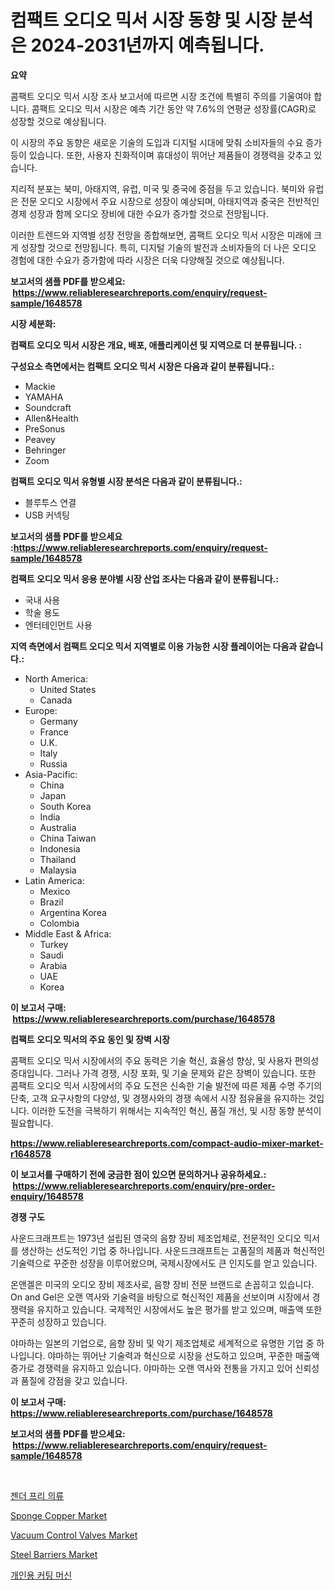 <p><h1>컴팩트 오디오 믹서 시장 동향 및 시장 분석은 2024-2031년까지 예측됩니다.</h1></p><p><strong>요약</strong></p>
<p><p>콤팩트 오디오 믹서 시장 조사 보고서에 따르면 시장 조건에 특별히 주의를 기울여야 합니다. 콤팩트 오디오 믹서 시장은 예측 기간 동안 약 7.6%의 연평균 성장률(CAGR)로 성장할 것으로 예상됩니다.</p><p>이 시장의 주요 동향은 새로운 기술의 도입과 디지털 시대에 맞춰 소비자들의 수요 증가 등이 있습니다. 또한, 사용자 친화적이며 휴대성이 뛰어난 제품들이 경쟁력을 갖추고 있습니다.</p><p>지리적 분포는 북미, 아태지역, 유럽, 미국 및 중국에 중점을 두고 있습니다. 북미와 유럽은 전문 오디오 시장에서 주요 시장으로 성장이 예상되며, 아태지역과 중국은 전반적인 경제 성장과 함께 오디오 장비에 대한 수요가 증가할 것으로 전망됩니다.</p><p>이러한 트렌드와 지역별 성장 전망을 종합해보면, 콤팩트 오디오 믹서 시장은 미래에 크게 성장할 것으로 전망됩니다. 특히, 디지털 기술의 발전과 소비자들의 더 나은 오디오 경험에 대한 수요가 증가함에 따라 시장은 더욱 다양해질 것으로 예상됩니다.</p></p>
<p><strong>보고서의 샘플 PDF를 받으세요: &nbsp;<a href="https://www.reliableresearchreports.com/enquiry/request-sample/1648578">https://www.reliableresearchreports.com/enquiry/request-sample/1648578</a></strong></p>
<p><strong>시장 세분화:</strong></p>
<p><strong> 컴팩트 오디오 믹서 시장은 개요, 배포, 애플리케이션 및 지역으로 더 분류됩니다. :</strong></p>
<p><strong>구성요소 측면에서는 컴팩트 오디오 믹서 시장은 다음과 같이 분류됩니다.:</strong></p>
<p><ul><li>Mackie</li><li>YAMAHA</li><li>Soundcraft</li><li>Allen&Health</li><li>PreSonus</li><li>Peavey</li><li>Behringer</li><li>Zoom</li></ul></p>
<p><strong> 컴팩트 오디오 믹서 유형별 시장 분석은 다음과 같이 분류됩니다.:</strong></p>
<p><ul><li>블루투스 연결</li><li>USB 커넥팅</li></ul></p>
<p><strong>보고서의 샘플 PDF를 받으세요 :<a href="https://www.reliableresearchreports.com/enquiry/request-sample/1648578">https://www.reliableresearchreports.com/enquiry/request-sample/1648578</a></strong></p>
<p><strong> 컴팩트 오디오 믹서 응용 분야별 시장 산업 조사는 다음과 같이 분류됩니다.:</strong></p>
<p><ul><li>국내 사용</li><li>학술 용도</li><li>엔터테인먼트 사용</li></ul></p>
<p><strong>지역 측면에서 컴팩트 오디오 믹서 지역별로 이용 가능한 시장 플레이어는 다음과 같습니다.:</strong></p>
<p><ul>
    <li>
        North America:
        <ul>
            <li>United States</li>
            <li>Canada</li>
        </ul>
    </li>
    <li>
        Europe:
        <ul>
            <li>Germany</li>
            <li>France</li>
            <li>U.K.</li>
            <li>Italy</li>
            <li>Russia</li>
        </ul>
    </li>
    <li>
        Asia-Pacific:
        <ul>
            <li>China</li>
            <li>Japan</li>
            <li>South Korea</li>
            <li>India</li>
            <li>Australia</li>
            <li>China Taiwan</li>
            <li>Indonesia</li>
            <li>Thailand</li>
            <li>Malaysia</li>
        </ul>
    </li>
    <li>
        Latin America:
        <ul>
            <li>Mexico</li>
            <li>Brazil</li>
            <li>Argentina Korea</li>
            <li>Colombia</li>
        </ul>
    </li>
    <li>
        Middle East & Africa:
        <ul>
            <li>Turkey</li>
            <li>Saudi</li>
            <li>Arabia</li>
            <li>UAE</li>
            <li>Korea</li>
        </ul>
    </li>
    </ul></p>
<p><strong>이 보고서 구매: &nbsp;<a href="https://www.reliableresearchreports.com/purchase/1648578">https://www.reliableresearchreports.com/purchase/1648578</a></strong></p>
<p><strong>컴팩트 오디오 믹서의 주요 동인 및 장벽 시장</strong></p>
<p><p>콤팩트 오디오 믹서 시장에서의 주요 동력은 기술 혁신, 효율성 향상, 및 사용자 편의성 증대입니다. 그러나 가격 경쟁, 시장 포화, 및 기술 문제와 같은 장벽이 있습니다. 또한 콤팩트 오디오 믹서 시장에서의 주요 도전은 신속한 기술 발전에 따른 제품 수명 주기의 단축, 고객 요구사항의 다양성, 및 경쟁사와의 경쟁 속에서 시장 점유율을 유지하는 것입니다. 이러한 도전을 극복하기 위해서는 지속적인 혁신, 품질 개선, 및 시장 동향 분석이 필요합니다.</p></p>
<p><strong><a href="https://www.reliableresearchreports.com/compact-audio-mixer-market-r1648578">https://www.reliableresearchreports.com/compact-audio-mixer-market-r1648578</a></strong></p>
<p><strong>이 보고서를 구매하기 전에 궁금한 점이 있으면 문의하거나 공유하세요.: &nbsp;<a href="https://www.reliableresearchreports.com/enquiry/pre-order-enquiry/1648578">https://www.reliableresearchreports.com/enquiry/pre-order-enquiry/1648578</a></strong></p>
<p><strong>경쟁 구도</strong></p>
<p><p>사운드크래프트는 1973년 설립된 영국의 음향 장비 제조업체로, 전문적인 오디오 믹서를 생산하는 선도적인 기업 중 하나입니다. 사운드크래프트는 고품질의 제품과 혁신적인 기술력으로 꾸준한 성장을 이루어왔으며, 국제시장에서도 큰 인지도를 얻고 있습니다.</p><p>온앤겔은 미국의 오디오 장비 제조사로, 음향 장비 전문 브랜드로 손꼽히고 있습니다. On and Gel은 오랜 역사와 기술력을 바탕으로 혁신적인 제품을 선보이며 시장에서 경쟁력을 유지하고 있습니다. 국제적인 시장에서도 높은 평가를 받고 있으며, 매출액 또한 꾸준히 성장하고 있습니다.</p><p>야마하는 일본의 기업으로, 음향 장비 및 악기 제조업체로 세계적으로 유명한 기업 중 하나입니다. 야마하는 뛰어난 기술력과 혁신으로 시장을 선도하고 있으며, 꾸준한 매출액 증가로 경쟁력을 유지하고 있습니다. 야마하는 오랜 역사와 전통을 가지고 있어 신뢰성과 품질에 강점을 갖고 있습니다.</p></p>
<p><strong>이 보고서 구매: &nbsp; <a href="https://www.reliableresearchreports.com/purchase/1648578">https://www.reliableresearchreports.com/purchase/1648578</a></strong></p>
<p><strong>보고서의 샘플 PDF를 받으세요: &nbsp;<a href="https://www.reliableresearchreports.com/enquiry/request-sample/1648578">https://www.reliableresearchreports.com/enquiry/request-sample/1648578</a></strong><strong></strong></p>
<p>&nbsp;</p>
<p><p><a href="https://github.com/Penelolack456456/Market-Research-Report-List-1/blob/main/874344128260.md">젠더 프리 의류</a></p><p><a href="https://issuu.com/reportprime-2/docs/sponge-copper-market-size-2030.pptx">Sponge Copper Market</a></p><p><a href="https://github.com/angelajermaine/Market-Research-Report-List-2/blob/main/vacuum-control-valves-market.md">Vacuum Control Valves Market</a></p><p><a href="https://www.linkedin.com/pulse/steel-barriers-market-research-report-reveals-latest-trends-opportunities-wpxxc?trackingId=UiDzhC%2BT10lCPKUOLq691A%3D%3D">Steel Barriers Market</a></p><p><a href="https://github.com/vsr06p4p49/Market-Research-Report-List-1/blob/main/808846828259.md">개인용 커팅 머신</a></p></p>